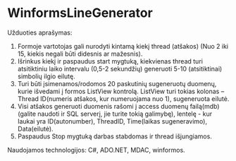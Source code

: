 # WinformsLineGenerator

Užduoties aprašymas:
1)  Formoje vartotojas gali nurodyti kintamą kiekį thread (atšakos) (Nuo 2 iki 15, kiekis negali būti didesnis ar mažesnis).
2)  Išrinkus kiekį ir paspaudus start mygtuką, kiekvienas thread turi atsitiktiniu laiko intervalu (0,5-2 sekundžių) generuoti 5-10 (atsitiktinai) simbolių ilgio eilutę.
3)  Turi būti įsimenamos/rodomos 20 paskutinių sugeneruotų duomenų, kurie išvedami į formos ListView kontrolą. ListView turi tokias kolonas – Thread ID(numeris atšakos, kur numeruojama nuo 1), sugeneruota eilutė.
4)  Visi atšakos generuoti duomenis rašomi į access duomenų failą(mdb) (galite naudoti ir SQL serverį, jie turite tokią galimybę), lentelę - kur laukai yra ID(autonumber), ThreadID, Time(laikas sugeneravimo), Data(eilutė).
5)  Paspaudus Stop mygtuką darbas stabdomas ir thread išjungiamos.

Naudojamos technologijos: C#, ADO.NET, MDAC, winformos.
